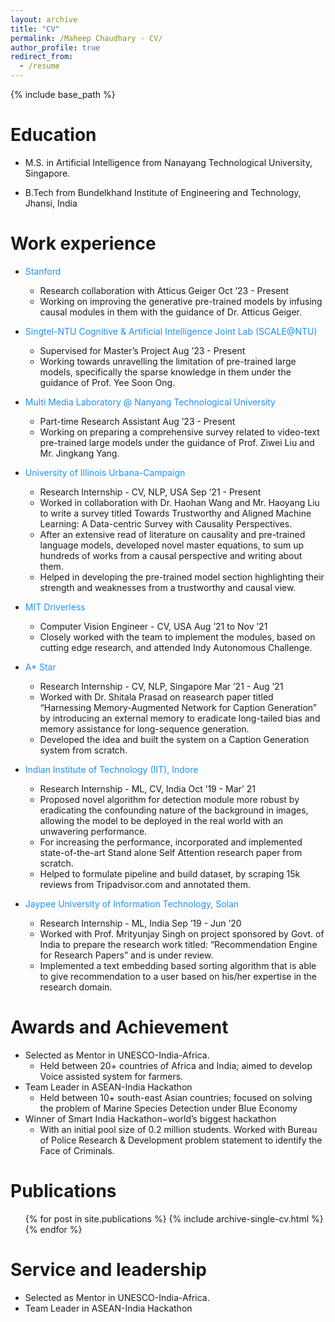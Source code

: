 ```yaml
---
layout: archive
title: "CV"
permalink: /Maheep Chaudhary - CV/
author_profile: true
redirect_from:
  - /resume
---
```


{% include base_path %}

Education
======
* M.S. in Artificial Intelligence from Nanayang Technological University, Singapore.
<!-- Master of Science in Artificial Intelligence, Computer Science Aug’ 23 - May’ 24 (expected)
Research Area: Causality and PLMs -->
* B.Tech from Bundelkhand Institute of Engineering and Technology, Jhansi, India
<!-- Bachelor of Engineering, Electronics and Communication Engineering, Aug’ 18 - May’ 22
Research Area: NLP -->

Work experience
======
* <span style="color:DodgerBlue">Stanford</span>
  * Research collaboration with Atticus Geiger Oct ’23 - Present
  * Working on improving the generative pre-trained models by infusing causal modules in them with the guidance of Dr. Atticus Geiger.

* <span style="color:DodgerBlue">Singtel-NTU Cognitive & Artificial Intelligence Joint Lab (SCALE@NTU)</span>
  * Supervised for Master’s Project Aug ’23 - Present
  * Working towards unravelling the limitation of pre-trained large models, specifically the sparse knowledge in them under the guidance of Prof. Yee Soon Ong.

* <span style="color:DodgerBlue">Multi Media Laboratory @ Nanyang Technological University</span>
  * Part-time Research Assistant Aug ’23 - Present
  * Working on preparing a comprehensive survey related to video-text pre-trained large models under the guidance of Prof. Ziwei Liu and Mr. Jingkang Yang.

* <span style="color:DodgerBlue">University of Illinois Urbana-Campaign</span>
  * Research Internship - CV, NLP, USA Sep ’21 - Present
  * Worked in collaboration with Dr. Haohan Wang and Mr. Haoyang Liu to write a survey titled </em>Towards Trustworthy and Aligned Machine Learning: A Data-centric Survey with Causality Perspectives</em>.
  * After an extensive read of literature on causality and pre-trained language models, developed novel master equations, to sum up hundreds of works from a causal perspective and writing about them.
  * Helped in developing the pre-trained model section highlighting their strength and weaknesses from a trustworthy and causal view.

* <span style="color:DodgerBlue">MIT Driverless</span>
  * Computer Vision Engineer - CV, USA Aug ’21 to Nov ’21
  * Closely worked with the team to implement the modules, based on cutting edge research, and attended Indy Autonomous Challenge.

* <span style="color:DodgerBlue">A* Star</span>
  * Research Internship - CV, NLP, Singapore Mar ’21 - Aug ’21
  * Worked with Dr. Shitala Prasad on reasearch paper titled “Harnessing Memory-Augmented Network for Caption Generation” by introducing an external memory to eradicate long-tailed bias and memory assistance for long-sequence generation.
  * Developed the idea and built the system on a Caption Generation system from scratch.

* <span style="color:DodgerBlue">Indian Institute of Technology (IIT), Indore</span>
  * Research Internship - ML, CV, India Oct ’19 - Mar’ 21
  * Proposed novel algorithm for detection module more robust by eradicating the confounding nature of the background in images, allowing the model to be deployed in the real world with an unwavering performance.
  * For increasing the performance, incorporated and implemented state-of-the-art Stand alone Self Attention research paper from scratch.
  * Helped to formulate pipeline and build dataset, by scraping 15k reviews from Tripadvisor.com and annotated them.

* <span style="color:DodgerBlue">Jaypee University of Information Technology, Solan</span>
  * Research Internship - ML, India Sep ’19 - Jun ’20
  * Worked with Prof. Mrityunjay Singh on project sponsored by Govt. of India to prepare the research work titled: “Recommendation Engine for Research Papers” and is under review.
  * Implemented a text embedding based sorting algorithm that is able to give recommendation to a user based on his/her expertise in the research domain.

 
Awards and Achievement
======
* Selected as Mentor in UNESCO-India-Africa.
  * Held between 20+ countries of Africa and India; aimed to develop Voice assisted system for farmers.
* Team Leader in ASEAN-India Hackathon 
  * Held between 10+ south-east Asian countries; focused on solving the problem of Marine Species Detection under Blue Economy
* Winner of Smart India Hackathon−world’s biggest hackathon 
  * With an initial pool size of 0.2 million students. Worked with Bureau of Police Research & Development problem statement to identify the Face of Criminals.

Publications
======
  <ul>{% for post in site.publications %}
    {% include archive-single-cv.html %}
  {% endfor %}</ul>
  
<!-- Talks
======
  <ul>{% for post in site.talks %}
    {% include archive-single-talk-cv.html %}
  {% endfor %}</ul>
  
Teaching
======
  <ul>{% for post in site.teaching %}
    {% include archive-single-cv.html %}
  {% endfor %}</ul> -->
  
Service and leadership
======
* Selected as Mentor in UNESCO-India-Africa.
* Team Leader in ASEAN-India Hackathon 
